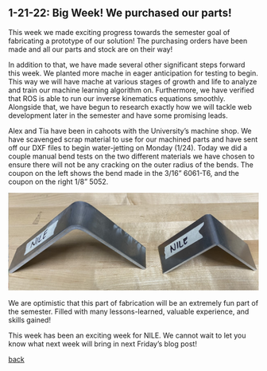 ## 1-21-22: Big Week! We purchased our parts!

This week we made exciting progress towards the semester goal of fabricating a prototype of our solution! The purchasing orders have been made and all our parts and stock are on their way! 

In addition to that, we have made several other significant steps forward this week. We planted more mache in eager anticipation for testing to begin. This way we will have mache at various stages of growth and life to analyze and train our machine learning algorithm on. Furthermore, we have verified that ROS is able to run our inverse kinematics equations smoothly. Alongside that, we have begun to research exactly how we will tackle web development later in the semester and have some promising leads. 

Alex and Tia have been in cahoots with the University’s machine shop. We have scavenged scrap material to use for our machined parts and have sent off our DXF files to begin water-jetting on Monday (1/24). Today we did a couple manual bend tests on the two different materials we have chosen to ensure there will not be any cracking on the outer radius of the bends. The coupon on the left shows the bend made in the 3/16” 6061-T6, and the coupon on the right 1/8” 5052. 

![Bend_Specimens](./../assets/Bend_Specimens.png)

We are optimistic that this part of fabrication will be an extremely fun part of the semester. Filled with many lessons-learned, valuable experience, and skills gained!  

This week has been an exciting week for NILE. We cannot wait to let you know what next week will bring in next Friday’s blog post! 

[back](./..)
